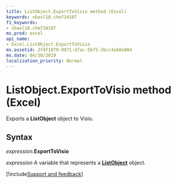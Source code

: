 ```yaml
---
title: ListObject.ExportToVisio method (Excel)
keywords: vbaxl10.chm734107
f1_keywords:
- vbaxl10.chm734107
ms.prod: excel
api_name:
- Excel.ListObject.ExportToVisio
ms.assetid: 2f4f1079-9971-d7ac-5bf5-3bcc4e68e804
ms.date: 04/30/2019
localization_priority: Normal
---
```



# ListObject.ExportToVisio method (Excel)

Exports a **ListObject** object to Visio.


## Syntax

_expression_.**ExportToVisio**

_expression_ A variable that represents a **[ListObject](Excel.ListObject.md)** object.




[!include[Support and feedback](~/includes/feedback-boilerplate.md)]